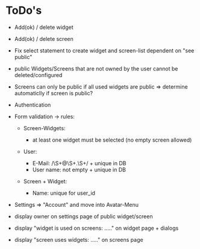 # ToDo's

- Add(ok) / delete widget

- Add(ok) / delete screen

- Fix select statement to create widget and screen-list dependent on "see public"

- public Widgets/Screens that are not owned by the user cannot be deleted/configured

- Screens can only be public if all used widgets are public => determine automaticlly if screen is public?

- Authentication

- Form validation -> rules:

  - Screen-Widgets:

    - at least one widget must be selected (no empty screen allowed)

  - User:

    - E-Mail: /\S+@\S+\.\S+/ + unique in DB
    - User name: not empty + unique in DB

  - Screen + Widget:

    - Name: unique for user_id

- Settings => "Account" and move into Avatar-Menu

- display owner on settings page of public widget/screen

- display "widget is used on screens: ....." on widget page + dialogs

- display "screen uses widgets: ....." on screens page
